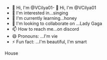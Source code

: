 - 👋 Hi, I'm @VCilya01- 👋 Hi, I'm @VCilya01
- 👀 I'm interested in...singing
- 🌱 I'm currently learning...honey 
- 💞️ I'm looking to collaborate on ...Lady Gaga 
- 📫 How to reach me...on discord 
- 😄 Pronouns: ...I'm vie
- ⚡ Fun fact: ...I'm beautiful, I'm smart

<!---
VCilya01/VCilya01 is a ✨ special ✨ repository because its `README.md` (this file) appears on your GitHub profile.
You can click the Preview link to take a look at your changes.
--->

 
House 
